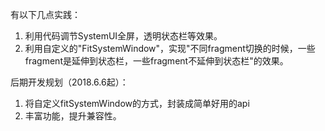 有以下几点实践：

1. 利用代码调节SystemUI全屏，透明状态栏等效果。
2. 利用自定义的"FitSystemWindow"，实现"不同fragment切换的时候，一些fragment是延伸到状态栏，一些fragment不延伸到状态栏"的效果。

后期开发规划（2018.6.6起）：
1. 将自定义fitSystemWindow的方式，封装成简单好用的api
2. 丰富功能，提升兼容性。
